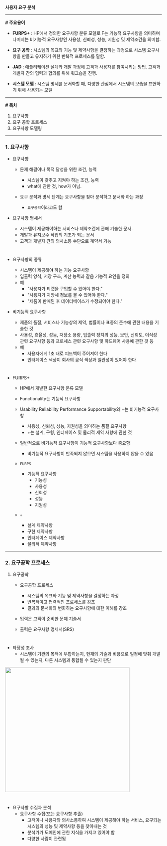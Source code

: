 **사용자 요구 분석**

___

**# 주요용어**

- **FURPS+** : HP에서 정의한 요구사항 분류 모델로 F는 기능적 요구사항을 의미하며 나머지는 비기능적 요구사항인 사용성, 신뢰성, 성능, 지원성 및 제약조건을 의미함.

- **요구 공학** : 시스템의 목표와 기능 및 제약사항을 결정하는 과정으로 시스템 요구사항을 만들고 유지하기 위한 반복적 프로세스를 말함.

- **JAD** : 애플리케이션 설계와 개발 과정에 고객과 사용자를 참여시키는 방법. 고객과 개발자 간의 협력과 합의를 위해 워크숍을 진행.

- **시스템 모델** : 시스템 명세를 문서화할 때, 다양한 관점에서 시스템의 모습을 표현하기 위해 사용되는 모델

___

**# 목차**

1. 요구사항
2. 요구 공학 프로세스
3. 요구사항 모델링

___

### **1. 요구사항**

- 요구사항
    - 문제 해결이나 목적 달성을 위한 조건, 능력
        - 시스템이 갖추고 지켜야 하는 조건, 능력
        - what에 관한 것, how가 아님.

    - 요구 분석과 명세 단계는 요구사항을 찾아 분석하고 문서화 하는 과정
        - `요구공학`이라고도 함

- 요구사항 명세서
    - 시스템이 제공해야하는 서비스나 제약조건에 관해 기술한 문서.
    - 개발과 유지보수 작업의 기초가 되는 문서
    - 고객과 개발자 간의 의사소통 수단으로 계약서 기능

#

- 요구사항의 종류
    - 시스템이 제공해야 하는 기능 요구사항
    - 입출력 양식, 저장 구조, 계산 능력과 같음 기능적 요인을 정의
    - 예
        - "사용자가 티켓을 구입할 수 있어야 한다."
        - "사용자가 지방세 정보를 볼 수 있어야 한다."
        - "제품이 판매된 후 데이터베이스가 수정되어야 한다."

- 비기능적 요구사항
    - 제품의 품질, 서비스나 기능상의 제약, 법률이나 표중의 준수에 관한 내용을 기술한 것
    - 사용성, 효율성, 성능, 저장소 용량, 입출력 장치의 성능, 보안, 신뢰도, 이식성 관련 요구사항 등과 프로세스 관련 요구사항 및 하드웨어 사용에 관한 것 등
    - 예
        - 사용자에게 1초 내로 피드백이 주어져야 한다
        - 인터페이스 색상이 회사의 공식 색상과 일관성이 있어야 한다

#

- FURPS+
    - HP에서 개발한 요구사항 분류 모델
    - Functionality는 기능적 요구사항
    - Usability Reliability Performance Supportability와 +는 비기능적 요구사항
        - 사용성, 신뢰성, 성능, 지원성을 의미하는 품질 요구사항
        - +는 설계, 구형, 인터페이스 및 물리적 제약 사항에 관한 것
    - 일반적으로 비기능적 요구사항이 기능적 요구사항보다 중요함
        - 비기능적 요구사항이 만족되지 않으면 시스템을 사용하지 않을 수 있음

    - `FURPS`
        - 기능적 요구사항
            - 기능성
            - 사용성
            - 신뢰성
            - 성능
            - 지원성
    - `+`
        - 설계 제약사항
        - 구현 제약사항
        - 인터페이스 제약사항
        - 물리적 제약사항

___

### **2. 요구공학 프로세스**

1. 요구공학

    - 요구공학 프로세스
        - 시스템의 목표와 기능 및 제약사항을 결정하는 과정
        - 반복적이고 협력적인 프로세스를 강조
        - 결과의 문서화와 변화하는 요구사항에 대한 이해를 강조
        
    - 입력은 고객이 준비한 문제 기술서
    - 출력은 요구사항 명세서(SRS)

#

- 타당성 조사
    - 시스템이 기관의 목적에 부합하는지, 현재의 기술과 비용으로 일정에 맞춰 개발될 수 있는지, 다른 시스템과 통합될 수 있는지 판단

<img src="https://user-images.githubusercontent.com/66513003/121026651-4b4f7680-c7e1-11eb-86f9-1ed2df3c333a.png" width="400">

#

- 요구사항 수집과 분석
    - 요구사항 수집(또는 요구사항 추출)
        - 고객이나 사용자와 의사소통하여 시스템이 제공해야 하는 서비스, 요구되는 시스템의 성능 및 제약사항 등을 찾아내는 것
        - 분석가가 도메인에 관한 지식을 가지고 있어야 함
        - 다양한 사람이 관련됨